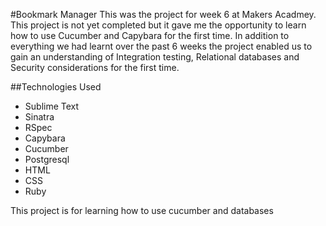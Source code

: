 #Bookmark Manager
This was the project for week 6 at Makers Acadmey. This project is not yet completed but it gave me the opportunity to learn how to use Cucumber and Capybara for the first time.  In addition to everything we had learnt over the past 6 weeks the project enabled us to gain an understanding of Integration testing, Relational databases and Security considerations for the first time. 

##Technologies Used
- Sublime Text
- Sinatra
- RSpec
- Capybara
- Cucumber
- Postgresql
- HTML
- CSS
- Ruby























This project is for learning how to use cucumber and databases
